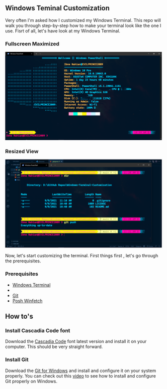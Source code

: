 ## Windows Teminal Customization

Very often I'm asked how I customized my Windows Terminal. This repo will walk you through step-by-step how to make your terminal look like the one I use.
Fisrt of all, let's have look at my Windows Terminal.

### Fullscreen Maximized

![terminal](<https://github.com/evilprince2009/Windows-Terminal-Customization/blob/main/Screenshot%20(53).png>)

### Resized View

![terminal](<https://github.com/evilprince2009/Windows-Terminal-Customization/blob/main/Screenshot%20(54).png>)

Now, let's start customizing the terminal. First things first , let's go through the prerequisites.

### Prerequisites

- [Windows Terminal](https://www.microsoft.com/en-us/windows/terminal/)
-
- [Git](https://git-scm.com/downloads)
- [Posh Winfetch](https://github.com/evilprince2009/Posh-Winfetch-remake/)

## How to's

### Install Cascadia Code font

Download the [Cascadia Code](https://github.com/microsoft/cascadia-code/releases/tag/v2106.17) font latest version and install it on your computer. This should be very straight forward.

### Install Git

Download the [Git for Windows](https://gitforwindows.org/downloads) and install and configure it on your system properly. You can check out this [video](https://www.youtube.com/watch?v=8JJ101D3knE&t=762s) to see how to install and configure Git properly on Windows.
